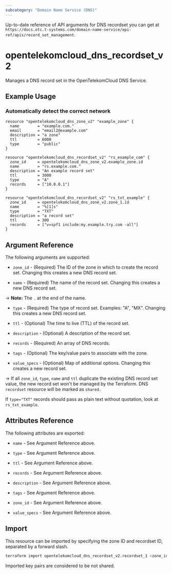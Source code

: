 ```yaml
---
subcategory: "Domain Name Service (DNS)"
---
```


Up-to-date reference of API arguments for DNS recordset you can get at
`https://docs.otc.t-systems.com/domain-name-service/api-ref/apis/record_set_management`.

# opentelekomcloud_dns_recordset_v2

Manages a DNS record set in the OpenTelekomCloud DNS Service.

## Example Usage

### Automatically detect the correct network

```hcl
resource "opentelekomcloud_dns_zone_v2" "example_zone" {
  name        = "example.com."
  email       = "email2@example.com"
  description = "a zone"
  ttl         = 6000
  type        = "public"
}

resource "opentelekomcloud_dns_recordset_v2" "rs_example_com" {
  zone_id     = opentelekomcloud_dns_zone_v2.example_zone.id
  name        = "rs.example.com."
  description = "An example record set"
  ttl         = 3000
  type        = "A"
  records     = ["10.0.0.1"]
}

resource "opentelekomcloud_dns_recordset_v2" "rs_txt_example" {
  zone_id     = opentelekomcloud_dns_zone_v2.zone_1.id
  name        = "%[1]s"
  type        = "TXT"
  description = "a record set"
  ttl         = 300
  records     = ["v=spf1 include:my.example.try.com -all"]
}
```

## Argument Reference

The following arguments are supported:

* `zone_id` - (Required) The ID of the zone in which to create the record set.
  Changing this creates a new DNS  record set.

* `name` - (Required) The name of the record set. Changing this creates a new DNS  record set.

-> **Note:** The `.` at the end of the name.

* `type` - (Required) The type of record set. Examples: "A", "MX".
  Changing this creates a new DNS  record set.

* `ttl` - (Optional) The time to live (TTL) of the record set.

* `description` - (Optional) A description of the  record set.

* `records` - (Required) An array of DNS records.

* `tags` - (Optional) The key/value pairs to associate with the zone.

* `value_specs` - (Optional) Map of additional options. Changing this creates a
  new record set.

->
If all `zone_id`, `type`, `name` and `ttl` duplicate the existing DNS record set value,
the new record set won't be managed by the Terraform.
DNS `recordset` resource will be marked as `shared.`

If `type="TXT"` records should pass as plain text without quotation, look at `rs_txt_example`.

## Attributes Reference

The following attributes are exported:

* `name` - See Argument Reference above.

* `type` - See Argument Reference above.

* `ttl` - See Argument Reference above.

* `records` - See Argument Reference above.

* `description` - See Argument Reference above.

* `tags` - See Argument Reference above.

* `zone_id` - See Argument Reference above.

* `value_specs` - See Argument Reference above.

## Import

This resource can be imported by specifying the zone ID and recordset ID,
separated by a forward slash.

```sh
terraform import opentelekomcloud_dns_recordset_v2.recordset_1 <zone_id>/<recordset_id>
```

Imported key pairs are considered to be not shared.
